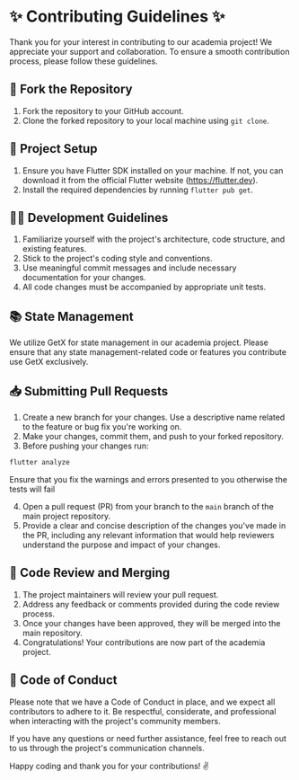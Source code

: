 # ✨ Contributing Guidelines ✨

Thank you for your interest in contributing to our academia project! We appreciate your support and collaboration. To ensure a smooth contribution process, please follow these guidelines.

## 🍴 Fork the Repository

1. Fork the repository to your GitHub account.
2. Clone the forked repository to your local machine using `git clone`.

## 🚀 Project Setup

1. Ensure you have Flutter SDK installed on your machine. If not, you can download it from the official Flutter website (https://flutter.dev).
2. Install the required dependencies by running `flutter pub get`.

## 👩‍💻 Development Guidelines

1. Familiarize yourself with the project's architecture, code structure, and existing features.
2. Stick to the project's coding style and conventions.
3. Use meaningful commit messages and include necessary documentation for your changes.
4. All code changes must be accompanied by appropriate unit tests.

## 📚 State Management

We utilize GetX for state management in our academia project. Please ensure that any state management-related code or features you contribute use GetX exclusively.

## 📥 Submitting Pull Requests

1. Create a new branch for your changes. Use a descriptive name related to the feature or bug fix you're working on.
2. Make your changes, commit them, and push to your forked repository.
3. Before pushing your changes run:

```bash
flutter analyze
```

Ensure that you fix the warnings and errors presented to you otherwise the tests will fail

4. Open a pull request (PR) from your branch to the `main` branch of the main project repository.
5. Provide a clear and concise description of the changes you've made in the PR, including any relevant information that would help reviewers understand the purpose and impact of your changes.

## 👥 Code Review and Merging

1. The project maintainers will review your pull request.
2. Address any feedback or comments provided during the code review process.
3. Once your changes have been approved, they will be merged into the main repository.
4. Congratulations! Your contributions are now part of the academia project.

## 📜 Code of Conduct

Please note that we have a Code of Conduct in place, and we expect all contributors to adhere to it. Be respectful, considerate, and professional when interacting with the project's community members.

If you have any questions or need further assistance, feel free to reach out to us through the project's communication channels.

Happy coding and thank you for your contributions! ✌️
